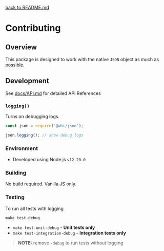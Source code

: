 [back to README.md](README.md)

# Contributing

## Overview
This package is designed to work with the native `JSON` object as much as possible.


## Development

See [docs/API.md](docs/API.md) for detailed API References

### `logging()`
Turns on debugging logs.

```javascript
const json = require('@whi/json');

json.logging(); // show debug logs
```

### Environment

- Developed using Node.js `v12.20.0`

### Building
No build required.  Vanilla JS only.

### Testing

To run all tests with logging
```
make test-debug
```

- `make test-unit-debug` - **Unit tests only**
- `make test-integration-debug` - **Integration tests only**

> **NOTE:** remove `-debug` to run tests without logging
